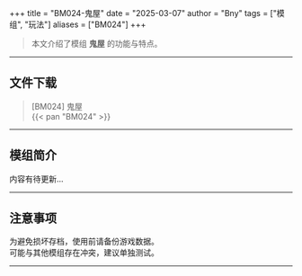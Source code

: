 +++
title = "BM024-鬼屋"
date = "2025-03-07"
author = "Bny"
tags = ["模组", "玩法"]
aliases = ["BM024"]
+++

> 本文介绍了模组 **鬼屋** 的功能与特点。

---

## 文件下载

> [BM024] 鬼屋  
{{< pan "BM024" >}}  

---

## 模组简介

>  
内容有待更新...  

---

## 注意事项

>  
为避免损坏存档，使用前请备份游戏数据。  
可能与其他模组存在冲突，建议单独测试。  

---

